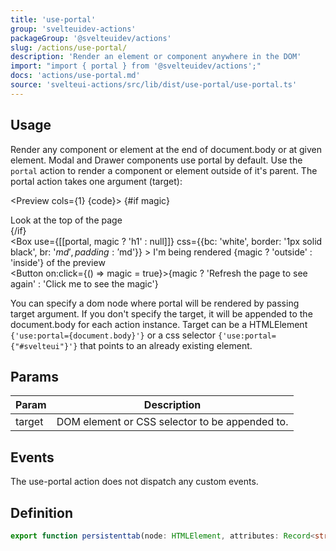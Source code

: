 ```yaml
---
title: 'use-portal'
group: 'svelteuidev-actions'
packageGroup: '@svelteuidev/actions'
slug: /actions/use-portal/
description: 'Render an element or component anywhere in the DOM'
import: "import { portal } from '@svelteuidev/actions';"
docs: 'actions/use-portal.md'
source: 'svelteui-actions/src/lib/dist/use-portal/use-portal.ts'
---
```


<script>
    import { portal } from '@svelteuidev/actions';
    import { Box, Button } from '@svelteuidev/core'
    import { Heading, Preview } from 'components';

    let magic = false

    const code = `
    <script>
        import { portal } from '@svelteuidev/actions';
        import { Box, Button } from '@svelteuidev/core'
    <\/script>
    
    {#if magic}
        <div>
            Look at the top of the page
        <\/div>
    {\/if}
    <div>
        <Box 
            use={[[portal, magic ? 'h1' : null]]}
            css={{bc: 'white', border: '1px solid black', br: '$md', padding: '$md'}} 
        >
            I'm being rendered {magic ? 'outside' : 'inside'} of the preview
        <\/Box>
    <\/div>
    <Button on:click={() => magic = !magic}>Click me to see the magic<\/Button>
    `
</script>

<Heading />

## Usage

Render any component or element at the end of document.body or at given element. Modal and Drawer components use portal by default. Use the `portal` action to render a component or element outside of it's parent. The portal action takes one argument (target):

<Preview cols={1} {code}>
    {#if magic}
        <div>
            Look at the top of the page
        </div>
    {/if}
    <div>
        <Box 
            use={[[portal, magic ? 'h1' : null]]}
            css={{bc: 'white', border: '1px solid black', br: '$md', padding: '$md'}} 
        >
            I'm being rendered {magic ? 'outside' : 'inside'} of the preview
        </Box>
    </div>
    <Button on:click={() => magic = true}>{magic ? 'Refresh the page to see again' : 'Click me to see the magic'}</Button>
</Preview>

You can specify a dom node where portal will be rendered by passing target argument. If you don't specify the target, it will be appended to the document.body for each action instance. Target can be a HTMLElement <code>{'use:portal={document.body}'}</code> or a css selector <code>{'use:portal={"#svelteui"}'}</code> that points to an already existing element. 

## Params

| Param  | Description                                    |
| ------ | ---------------------------------------------- |
| target | DOM element or CSS selector to be appended to. |

## Events

The use-portal action does not dispatch any custom events.

## Definition

```ts
export function persistenttab(node: HTMLElement, attributes: Record<string, number | string>): ReturnType<Action>;
```
